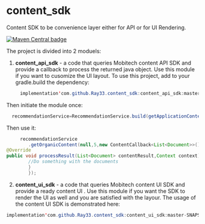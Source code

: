 # content_sdk

Content SDK to be convenience layer either for API or for UI Rendering.

<a href="https://mvnrepository.com/artifact/io.mobitech.content/content_api_sdk"><img alt="Maven Central badge" src="https://img.shields.io/badge/maven--central-v4.3.2-blue"></a>

The project is divided into 2 moduels:

1. __content_api_sdk__ - a code that queries Mobitech content API SDK and provide a callback to
   process the returned java object. Use this module if you want to cusomize the UI layout. To use
   this project, add to your gradle.build the dependency:

```java
     implementation'com.github.Ray33.content_sdk:content_api_sdk:master-SNAPSHOT'
```

Then initiate the module once:

```java
  recommendationService=RecommendationService.build(getApplicationContext(),getBaseContext().getString(R.string.MOBITECH_CONTENT_PUBLISHER_API_KEY),advertId);
```

Then use it:

```java
     recommendationService
        .getOrganicContent(null,5,new ContentCallback<List<Document>>(){
@Override
public void processResult(List<Document> contentResult,Context context){
        //Do something with the documents
        }
        });
```



2. __content_ui_sdk__ - a code that queries Mobitech content UI SDK and provide a ready content UI .
   Use this module if you want the SDK to render the UI as well and you are satisfied with the
   layour. The usage of the content UI SDK is demonstrated here:

```java
implementation'com.github.Ray33.content_sdk:content_ui_sdk:master-SNAPSHOT'
```


